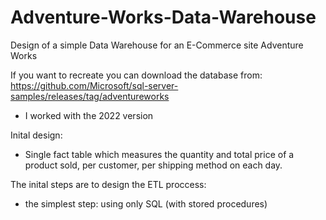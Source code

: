 # Adventure-Works-Data-Warehouse
Design of a simple Data Warehouse for an E-Commerce site Adventure Works

If you want to recreate you can download the database from:
https://github.com/Microsoft/sql-server-samples/releases/tag/adventureworks 
* I worked with the 2022 version

Inital design: 
* Single fact table which measures the quantity and total price of a product sold, per customer, per shipping method on each day.

The inital steps are to design the ETL proccess:
* the simplest step: using only SQL (with stored procedures)
